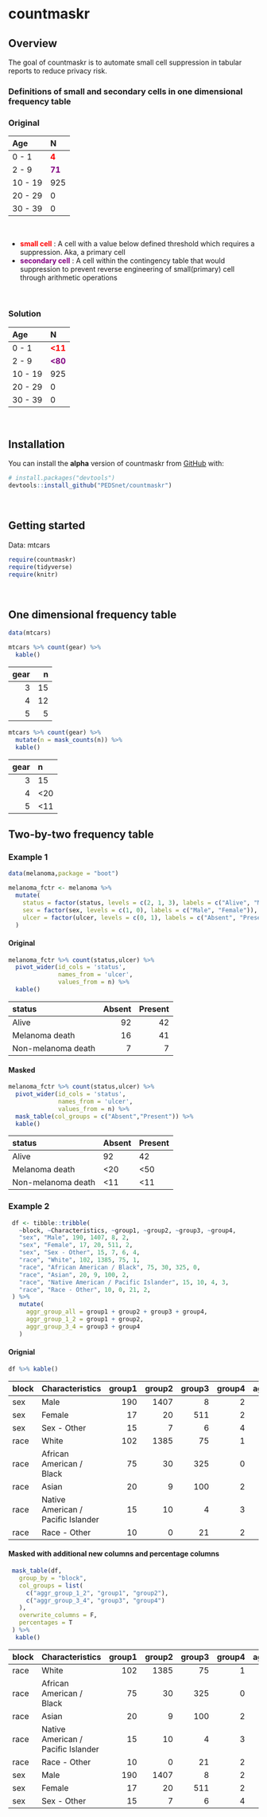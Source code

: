 
<!-- README.md is generated from README.Rmd. Please edit that file -->

# countmaskr

<!-- badges: start -->
<!-- badges: end -->

## Overview

The goal of countmaskr is to automate small cell suppression in tabular
reports to reduce privacy risk.

### Definitions of small and secondary cells in one dimensional frequency table

### Original

| Age     | N                                          |
|:--------|:-------------------------------------------|
| 0 - 1   | <span style="color:red"> **4** </span>     |
| 2 - 9   | <span style="color:purple"> **71** </span> |
| 10 - 19 | 925                                        |
| 20 - 29 | 0                                          |
| 30 - 39 | 0                                          |

 

- <span style="color:red"> **small cell** </span> : A cell with a value
  below defined threshold which requires a suppression. Aka, a primary
  cell
- <span style="color:purple"> **secondary cell** </span> : A cell within
  the contingency table that would suppression to prevent reverse
  engineering of small(primary) cell through arithmetic operations

 

### Solution

| Age     | N                                            |
|:--------|:---------------------------------------------|
| 0 - 1   | <span style="color:red"> **\<11** </span>    |
| 2 - 9   | <span style="color:purple"> **\<80** </span> |
| 10 - 19 | 925                                          |
| 20 - 29 | 0                                            |
| 30 - 39 | 0                                            |

 

## Installation

You can install the **alpha** version of countmaskr from
[GitHub](https://github.com/) with:

``` r
# install.packages("devtools")
devtools::install_github("PEDSnet/countmaskr")
```

 

## Getting started

Data: mtcars

``` r
require(countmaskr)
require(tidyverse)
require(knitr)
```

 

## One dimensional frequency table

``` r
data(mtcars)

mtcars %>% count(gear) %>%
  kable()
```

| gear |   n |
|-----:|----:|
|    3 |  15 |
|    4 |  12 |
|    5 |   5 |

``` r
mtcars %>% count(gear) %>%
  mutate(n = mask_counts(n)) %>%
  kable()
```

| gear | n    |
|-----:|:-----|
|    3 | 15   |
|    4 | \<20 |
|    5 | \<11 |

## Two-by-two frequency table

### Example 1

``` r
data(melanoma,package = "boot")

melanoma_fctr <- melanoma %>%
  mutate(
    status = factor(status, levels = c(2, 1, 3), labels = c("Alive", "Melanoma death", "Non-melanoma death")),
    sex = factor(sex, levels = c(1, 0), labels = c("Male", "Female")),
    ulcer = factor(ulcer, levels = c(0, 1), labels = c("Absent", "Present"))
  ) 
```

#### Original

``` r
melanoma_fctr %>% count(status,ulcer) %>%
  pivot_wider(id_cols = 'status',
              names_from = 'ulcer',
              values_from = n) %>%
  kable()
```

| status             | Absent | Present |
|:-------------------|-------:|--------:|
| Alive              |     92 |      42 |
| Melanoma death     |     16 |      41 |
| Non-melanoma death |      7 |       7 |

#### Masked

``` r
melanoma_fctr %>% count(status,ulcer) %>%
  pivot_wider(id_cols = 'status',
              names_from = 'ulcer',
              values_from = n) %>%
  mask_table(col_groups = c("Absent","Present")) %>%
  kable()
```

| status             | Absent | Present |
|:-------------------|:-------|:--------|
| Alive              | 92     | 42      |
| Melanoma death     | \<20   | \<50    |
| Non-melanoma death | \<11   | \<11    |

### Example 2

``` r
 df <- tibble::tribble(
   ~block, ~Characteristics, ~group1, ~group2, ~group3, ~group4,
   "sex", "Male", 190, 1407, 8, 2,
   "sex", "Female", 17, 20, 511, 2,
   "sex", "Sex - Other", 15, 7, 6, 4,
   "race", "White", 102, 1385, 75, 1,
   "race", "African American / Black", 75, 30, 325, 0,
   "race", "Asian", 20, 9, 100, 2,
   "race", "Native American / Pacific Islander", 15, 10, 4, 3,
   "race", "Race - Other", 10, 0, 21, 2,
 ) %>%
   mutate(
     aggr_group_all = group1 + group2 + group3 + group4,
     aggr_group_1_2 = group1 + group2,
     aggr_group_3_4 = group3 + group4
   ) 
```

#### Orignial

``` r
df %>% kable()
```

| block | Characteristics                    | group1 | group2 | group3 | group4 | aggr_group_all | aggr_group_1_2 | aggr_group_3_4 |
|:------|:-----------------------------------|-------:|-------:|-------:|-------:|---------------:|---------------:|---------------:|
| sex   | Male                               |    190 |   1407 |      8 |      2 |           1607 |           1597 |             10 |
| sex   | Female                             |     17 |     20 |    511 |      2 |            550 |             37 |            513 |
| sex   | Sex - Other                        |     15 |      7 |      6 |      4 |             32 |             22 |             10 |
| race  | White                              |    102 |   1385 |     75 |      1 |           1563 |           1487 |             76 |
| race  | African American / Black           |     75 |     30 |    325 |      0 |            430 |            105 |            325 |
| race  | Asian                              |     20 |      9 |    100 |      2 |            131 |             29 |            102 |
| race  | Native American / Pacific Islander |     15 |     10 |      4 |      3 |             32 |             25 |              7 |
| race  | Race - Other                       |     10 |      0 |     21 |      2 |             33 |             10 |             23 |

#### Masked with additional new columns and percentage columns

``` r
 mask_table(df,
   group_by = "block",
   col_groups = list(
     c("aggr_group_1_2", "group1", "group2"),
     c("aggr_group_3_4", "group3", "group4")
   ),
   overwrite_columns = F,
   percentages = T
 ) %>%
  kable()
```

| block | Characteristics                    | group1 | group2 | group3 | group4 | aggr_group_all | aggr_group_1_2 | aggr_group_3_4 | aggr_group_1_2_perc_masked | group1_perc_masked | group2_perc_masked | aggr_group_1_2_masked | group1_masked | group2_masked | aggr_group_3_4_perc_masked | group3_perc_masked | group4_perc_masked | aggr_group_3_4_masked | group3_masked | group4_masked |
|:------|:-----------------------------------|-------:|-------:|-------:|-------:|---------------:|---------------:|---------------:|:---------------------------|:-------------------|:-------------------|:----------------------|:--------------|:--------------|:---------------------------|:-------------------|:-------------------|:----------------------|:--------------|:--------------|
| race  | White                              |    102 |   1385 |     75 |      1 |           1563 |           1487 |             76 | 90 %                       | 46 %               | 97 %               | 1,487                 | 102           | 1,385         | 14 %                       | \<15 %             | masked cell        | 76                    | \<80          | \<11          |
| race  | African American / Black           |     75 |     30 |    325 |      0 |            430 |            105 |            325 | 6 %                        | 34 %               | 2 %                | 105                   | 75            | 30            | 61 %                       | 62 %               | 0 %                | 325                   | 325           | 0             |
| race  | Asian                              |     20 |      9 |    100 |      2 |            131 |             29 |            102 | 2 %                        | \<14 %             | masked cell        | 29                    | \<30          | \<11          | 19 %                       | masked cell        | masked cell        | 102                   | \<110         | \<11          |
| race  | Native American / Pacific Islander |     15 |     10 |      4 |      3 |             32 |             25 |              7 | \<2 %                      | \<9 %              | masked cell        | \<30                  | \<20          | \<11          | masked cell                | masked cell        | masked cell        | \<11                  | \<11          | \<11          |
| race  | Race - Other                       |     10 |      0 |     21 |      2 |             33 |             10 |             23 | masked cell                | masked cell        | 0 %                | \<11                  | \<11          | 0             | \<6 %                      | \<6 %              | masked cell        | \<30                  | \<30          | \<11          |
| sex   | Male                               |    190 |   1407 |      8 |      2 |           1607 |           1597 |             10 | 96 %                       | 86 %               | 98 %               | 1,597                 | 190           | 1,407         | masked cell                | masked cell        | masked cell        | \<11                  | \<11          | \<11          |
| sex   | Female                             |     17 |     20 |    511 |      2 |            550 |             37 |            513 | 2 %                        | \<9 %              | \<2 %              | 37                    | \<20          | \<30          | 96 %                       | \<99 %             | masked cell        | 513                   | \<520         | \<11          |
| sex   | Sex - Other                        |     15 |      7 |      6 |      4 |             32 |             22 |             10 | 1 %                        | \<9 %              | masked cell        | 22                    | \<20          | \<11          | masked cell                | masked cell        | masked cell        | \<11                  | \<11          | \<11          |

